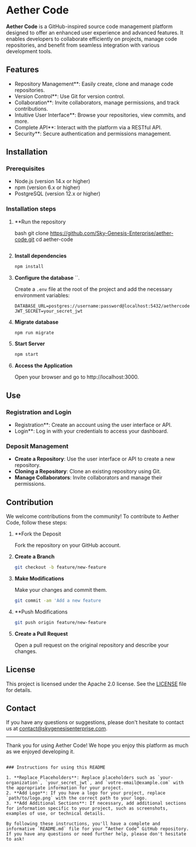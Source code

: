 # Aether Code

**Aether Code** is a GitHub-inspired source code management platform designed to offer an enhanced user experience and advanced features. It enables developers to collaborate efficiently on projects, manage code repositories, and benefit from seamless integration with various development tools.

## Features

- Repository Management**: Easily create, clone and manage code repositories.
- Version Control**: Use Git for version control.
- Collaboration**: Invite collaborators, manage permissions, and track contributions.
- Intuitive User Interface**: Browse your repositories, view commits, and more.
- Complete API**: Interact with the platform via a RESTful API.
- Security**: Secure authentication and permissions management.

## Installation

### Prerequisites

- Node.js (version 14.x or higher)
- npm (version 6.x or higher)
- PostgreSQL (version 12.x or higher)

### Installation steps

1. **Run the repository

   bash
   git clone https://github.com/Sky-Genesis-Enterprise/aether-code.git
   cd aether-code
   ```

2. **Install dependencies**

   ```bash
   npm install
   ```

3. **Configure the database** ``.

   Create a `.env` file at the root of the project and add the necessary environment variables:

   ```env
   DATABASE_URL=postgres://username:password@localhost:5432/aethercode
   JWT_SECRET=your_secret_jwt
   ```

4. **Migrate database**

   ```bash
   npm run migrate
   ```

5. **Start Server**

   ```bash
   npm start
   ```

6. **Access the Application**

   Open your browser and go to http://localhost:3000.

## Use

### Registration and Login

- Registration**: Create an account using the user interface or API.
- Login**: Log in with your credentials to access your dashboard.

### Deposit Management

- **Create a Repository**: Use the user interface or API to create a new repository.
- **Cloning a Repository**: Clone an existing repository using Git.
- **Manage Collaborators**: Invite collaborators and manage their permissions.

## Contribution

We welcome contributions from the community! To contribute to Aether Code, follow these steps:

1. **Fork the Deposit

   Fork the repository on your GitHub account.

2. **Create a Branch**

   ```bash
   git checkout -b feature/new-feature
   ```

3. **Make Modifications**

   Make your changes and commit them.

   ```bash
   git commit -am 'Add a new feature
   ```

4. **Push Modifications

   ```bash
   git push origin feature/new-feature
   ```

5. **Create a Pull Request**

   Open a pull request on the original repository and describe your changes.

## License

This project is licensed under the Apache 2.0 license. See the [LICENSE](LICENSE) file for details.

## Contact

If you have any questions or suggestions, please don't hesitate to contact us at [contact@skygenesisenterprise.com](mailto:contact@skygenesisenterprise.com).

---

Thank you for using Aether Code! We hope you enjoy this platform as much as we enjoyed developing it.
```

### Instructions for using this README

1. **Replace Placeholders**: Replace placeholders such as `your-organization`, `your_secret_jwt`, and `votre-email@example.com` with the appropriate information for your project.
2. **Add Logo**: If you have a logo for your project, replace `path/to/logo.png` with the correct path to your logo.
3. **Add Additional Sections**: If necessary, add additional sections for information specific to your project, such as screenshots, examples of use, or technical details.

By following these instructions, you'll have a complete and informative `README.md` file for your “Aether Code” GitHub repository. If you have any questions or need further help, please don't hesitate to ask!
